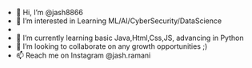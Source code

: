 - 👋 Hi, I’m @jash8866
- 👀 I’m interested in Learning ML/AI/CyberSecurity/DataScience
- 
- 🌱 I’m currently learning basic Java,Html,Css,JS, advancing in Python
- 💞️ I’m looking to collaborate on any growth opportunities ;)
- 📫 Reach me on Instagram @jash.ramani

<!---
jash8866/jash8866 is a ✨ special ✨ repository because its `README.md` (this file) appears on your GitHub profile.
You can click the Preview link to take a look at your changes.
--->
